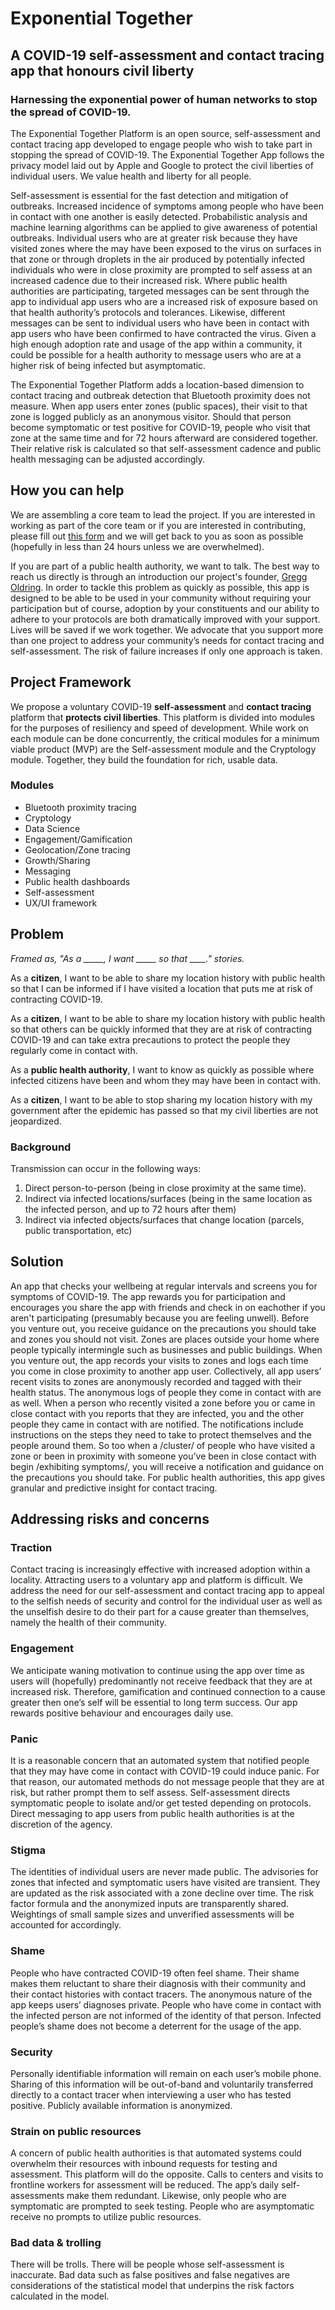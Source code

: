 # Exponential Together
## A COVID-19 self-assessment and contact tracing app that honours civil liberty
### Harnessing the exponential power of human networks to stop the spread of COVID-19.

The Exponential Together Platform is an open source, self-assessment and contact tracing app developed to engage people who wish to take part in stopping the spread of COVID-19. The Exponential Together App follows the privacy model laid out by Apple and Google to protect the civil liberties of individual users. We value health and liberty for all people.

Self-assessment is essential for the fast detection and mitigation of outbreaks. Increased incidence of symptoms among people who have been in contact with one another is easily detected. Probabilistic analysis and machine learning algorithms can be applied to give awareness of potential outbreaks. Individual users who are at greater risk because they have visited zones where the may have been exposed to the virus on surfaces in that zone or through droplets in the air produced by potentially infected individuals who were in close proximity are prompted to self assess at an increased cadence due to their increased risk. Where public health authorities are participating, targeted messages can be sent through the app to individual app users who are a increased risk of exposure based on that health authority’s protocols and tolerances. Likewise, different messages can be sent to individual users who have been in contact with app users who have been confirmed to have contracted the virus. Given a high enough adoption rate and usage of the app within a community, it could be possible for a health authority to message users who are at a higher risk of being infected but asymptomatic.

The Exponential Together Platform adds a location-based dimension to contact tracing and outbreak detection that Bluetooth proximity does not measure. When app users enter zones (public spaces), their visit to that zone is logged publicly as an anonymous visitor. Should that person become symptomatic or test positive for COVID-19, people who visit that zone at the same time and for 72 hours afterward are considered together. Their relative risk is calculated so that self-assessment cadence and public health messaging can be adjusted accordingly.

## How you can help 

We are assembling a core team to lead the project. If you are interested in working as part of the core team or if you are interested in contributing, please fill out [this form](https://docs.google.com/forms/d/e/1FAIpQLSdTs4Nv3o14pxr8URNMpsXmFAQenURPScBCizGWKsULr9yLww/viewform?usp=sf_link "Join us!")  and we will get back to you as soon as possible (hopefully in less than 24 hours unless we are overwhelmed).

If you are part of a public health authority, we want to talk. The best way to reach us directly is through an introduction our project's founder, [Gregg Oldring](https://docs.google.com/forms/d/e/1FAIpQLSdTs4Nv3o14pxr8URNMpsXmFAQenURPScBCizGWKsULr9yLww/viewform?usp=sf_link). In order to tackle this problem as quickly as possible, this app is designed to be able to be used in your community without requiring your participation but of course, adoption by your constituents and our ability to adhere to your protocols are both dramatically improved with your support. Lives will be saved if we work together. We advocate that you support more than one project to address your community’s needs for contact tracing and self-assessment. The risk of failure increases if only one approach is taken. 

## Project Framework

We propose a voluntary COVID-19 **self-assessment** and **contact tracing** platform that **protects civil liberties**. This platform is divided into modules for the purposes of resiliency and speed of development. While work on each module can be done concurrently, the critical modules for a minimum viable product (MVP) are the Self-assessment module and the Cryptology module. Together, they build the foundation for rich, usable data. 

### Modules

- Bluetooth proximity tracing
- Cryptology
- Data Science
- Engagement/Gamification
- Geolocation/Zone tracing
- Growth/Sharing 
- Messaging
- Public health dashboards
- Self-assessment
- UX/UI framework

## Problem

*Framed as, "As a _____, I want _____ so that ____." stories.*

As a **citizen**, I want to be able to share my location history with public health so that I can be informed if I have visited a location that puts me at risk of contracting COVID-19.

As a **citizen**, I want to be able to share my location history with public health so that others can be quickly informed that they are at risk of contracting COVID-19 and can take extra precautions to protect the people they regularly come in contact with.

As a **public health authority**, I want to know as quickly as possible where infected citizens have been and whom they may have been in contact with. 

As a **citizen**, I want to be able to stop sharing my location history with my government after the epidemic has passed so that my civil liberties are not jeopardized. 

### Background
Transmission can occur in the following ways:
1. Direct person-to-person (being in close proximity at the same time).
2. Indirect via infected locations/surfaces (being in the same location as the infected person, and up to 72 hours after them) 
3. Indirect via infected objects/surfaces that change location (parcels, public transportation, etc) 

## Solution
An app that checks your wellbeing at regular intervals and screens you for symptoms of COVID-19. The app rewards you for participation and encourages you share the app with friends and check in on eachother if you aren't participating (presumably because you are feeling unwell). Before you venture out, you receive guidance on the precautions you should take and zones you should not visit. Zones are places outside your home where people typically intermingle such as businesses and public buildings. When you venture out, the app records your visits to zones and logs each time you come in close proximity to another app user. Collectively, all app users’ recent visits to zones are anonymously recorded and tagged with their health status. The anonymous logs of people they come in contact with are as well. When a person who recently visited a zone before you or came in close contact with you reports that they are infected, you and the other people they came in contact with are notified. The notifications include instructions on the steps they need to take to protect themselves and the people around them. So too when a /cluster/ of people who have visited a zone or been in proximity with someone you’ve been in close contact with begin /exhibiting symptoms/, you will receive a notification and guidance on the precautions you should take.
For public health authorities, this app gives granular and predictive insight for contact tracing.

## Addressing risks and concerns

### Traction

Contact tracing is increasingly effective with increased adoption within a locality. Attracting users to a voluntary app and platform is difficult. We address the need for our self-assessment and contact tracing app to appeal to the selfish needs of security and control for the individual user as well as the unselfish desire to do their part for a cause greater than themselves, namely the health of their community.

### Engagement
We anticipate waning motivation to continue using the app over time as users will (hopefully) predominantly not receive feedback that they are at increased risk. Therefore, gamification and continued connection to a cause greater then one’s self will be essential to long term success. Our app rewards positive behaviour and encourages daily use.

### Panic
It is a reasonable concern that an automated system that notified people that they may have come in contact with COVID-19 could induce panic. For that reason, our automated methods do not message people that they are at risk, but rather prompt them to self assess. Self-assessment directs symptomatic people to isolate and/or get tested depending on protocols. Direct messaging to app users from public health authorities is at the discretion of the agency. 

### Stigma
The identities of individual users are never made public. The advisories for zones that infected and symptomatic users have visited are transient. They are updated as the risk associated with a zone decline over time. The risk factor formula and the anonymized inputs are transparently shared. Weightings of small sample sizes and unverified assessments will be accounted for accordingly.  

### Shame
People who have contracted COVID-19 often feel shame. Their shame makes them reluctant to share their diagnosis with their community and their contact histories with contact tracers. The anonymous nature of the app keeps users’ diagnoses private. People who have come in contact with the infected person are not informed of the identity of that person. Infected people’s shame does not become a deterrent for the usage of the app. 

### Security
Personally identifiable information will remain on each user’s mobile phone. Sharing of this information will be out-of-band and voluntarily transferred directly to a contact tracer when interviewing a user who has tested positive. Publicly available information is anonymized. 

### Strain on public resources
A concern of public health authorities is that automated systems could overwhelm their resources with inbound requests for testing and assessment. This platform will do the opposite. Calls to centers and visits to frontline workers for assessment will be reduced. The app’s daily self-assessments make them redundant. Likewise, only people who are symptomatic are prompted to seek testing. People who are asymptomatic receive no prompts to utilize public resources.

### Bad data & trolling
There will be trolls. There will be people whose self-assessment is inaccurate. Bad data such as false positives and false negatives are considerations of the statistical model that underpins the risk factors calculated in the model. 

